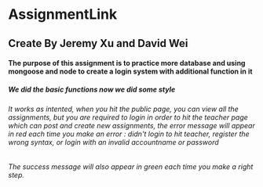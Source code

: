 # AssignmentLink
## Create By Jeremy Xu and David Wei
#### The purpose of this assignment is to practice more database and using mongoose and node to create a login system with additional function in it
##### We did the basic functions now we did some style
###### It works as intented, when you hit the public page, you can view all the assignments, but you are required to login in order to hit the teacher page which can post and create new assignments, the error message will appear in red each time you make an error : didn't login to hit teacher, register the wrong syntax, or login with an invalid accountname or password
###### The success message will also appear in green each time you make a right step.
